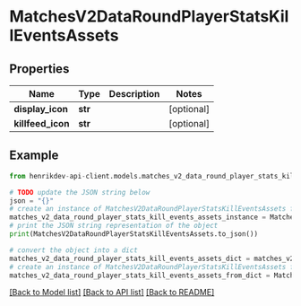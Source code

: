 # MatchesV2DataRoundPlayerStatsKillEventsAssets


## Properties

Name | Type | Description | Notes
------------ | ------------- | ------------- | -------------
**display_icon** | **str** |  | [optional] 
**killfeed_icon** | **str** |  | [optional] 

## Example

```python
from henrikdev-api-client.models.matches_v2_data_round_player_stats_kill_events_assets import MatchesV2DataRoundPlayerStatsKillEventsAssets

# TODO update the JSON string below
json = "{}"
# create an instance of MatchesV2DataRoundPlayerStatsKillEventsAssets from a JSON string
matches_v2_data_round_player_stats_kill_events_assets_instance = MatchesV2DataRoundPlayerStatsKillEventsAssets.from_json(json)
# print the JSON string representation of the object
print(MatchesV2DataRoundPlayerStatsKillEventsAssets.to_json())

# convert the object into a dict
matches_v2_data_round_player_stats_kill_events_assets_dict = matches_v2_data_round_player_stats_kill_events_assets_instance.to_dict()
# create an instance of MatchesV2DataRoundPlayerStatsKillEventsAssets from a dict
matches_v2_data_round_player_stats_kill_events_assets_from_dict = MatchesV2DataRoundPlayerStatsKillEventsAssets.from_dict(matches_v2_data_round_player_stats_kill_events_assets_dict)
```
[[Back to Model list]](../README.md#documentation-for-models) [[Back to API list]](../README.md#documentation-for-api-endpoints) [[Back to README]](../README.md)


